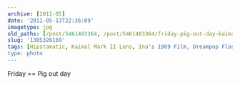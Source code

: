 ```yaml
---
archive: [2011-05]
date: '2011-05-13T22:36:09'
imagetype: jpg
old_paths: [/post/5461403364, /post/5461403364/friday-pig-out-day-kaimal-mark-ii-lens-inas]
slug: '1305326169'
tags: [Hipstamatic, Kaimal Mark II Lens, Ina's 1969 Film, Dreampop Flash]
type: photo
---
```


Friday == Pig out day

